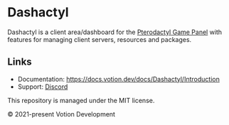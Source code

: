 # Dashactyl
Dashactyl is a client area/dashboard for the [Pterodactyl Game Panel](https://pterodactyl.io) with features for managing client servers, resources and packages.

## Links
* Documentation: https://docs.votion.dev/docs/Dashactyl/Introduction
* Support: [Discord](https://discord.gg/nDxrPWh8pk)

This repository is managed under the MIT license.

© 2021-present Votion Development
